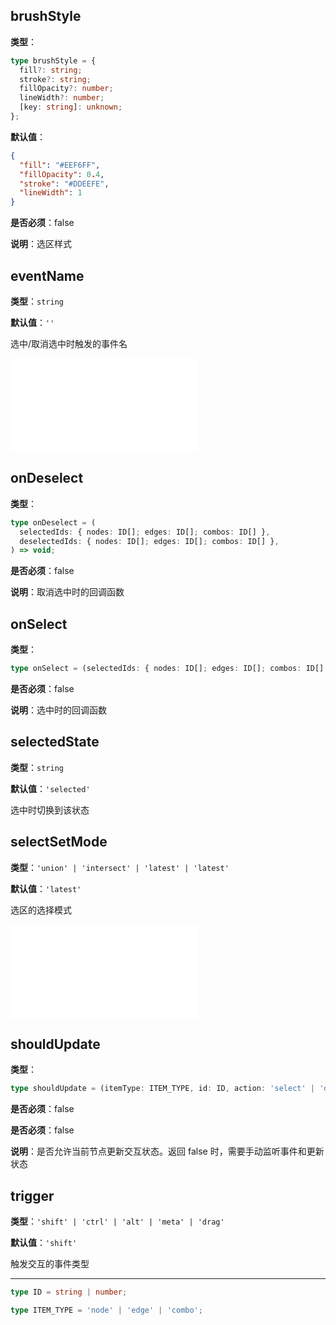 ## brushStyle

**类型**：

```ts
type brushStyle = {
  fill?: string;
  stroke?: string;
  fillOpacity?: number;
  lineWidth?: number;
  [key: string]: unknown;
};
```

**默认值**：

```json
{
  "fill": "#EEF6FF",
  "fillOpacity": 0.4,
  "stroke": "#DDEEFE",
  "lineWidth": 1
}
```

**是否必须**：false

**说明**：选区样式

## eventName

**类型**：`string`

**默认值**：`''`

选中/取消选中时触发的事件名

<embed src="./BehaviorItemTypes.zh.md"></embed>

## onDeselect

**类型**：

```ts
type onDeselect = (
  selectedIds: { nodes: ID[]; edges: ID[]; combos: ID[] },
  deselectedIds: { nodes: ID[]; edges: ID[]; combos: ID[] },
) => void;
```

**是否必须**：false

**说明**：取消选中时的回调函数

## onSelect

**类型**：

```ts
type onSelect = (selectedIds: { nodes: ID[]; edges: ID[]; combos: ID[] }) => void;
```

**是否必须**：false

**说明**：选中时的回调函数

## selectedState

**类型**：`string`

**默认值**：`'selected'`

选中时切换到该状态

## selectSetMode

**类型**：`'union' | 'intersect' | 'latest' | 'latest'`

**默认值**：`'latest'`

选区的选择模式

<embed src="./BehaviorShouldBegin.zh.md"></embed>

## shouldUpdate

**类型**：

```ts
type shouldUpdate = (itemType: ITEM_TYPE, id: ID, action: 'select' | 'deselect', self: BrushSelect) => boolean;
```

**是否必须**：false

**是否必须**：false

**说明**：是否允许当前节点更新交互状态。返回 false 时，需要手动监听事件和更新状态

## trigger

**类型**：`'shift' | 'ctrl' | 'alt' | 'meta' | 'drag'`

**默认值**：`'shift'`

触发交互的事件类型

---

```ts
type ID = string | number;

type ITEM_TYPE = 'node' | 'edge' | 'combo';
```
